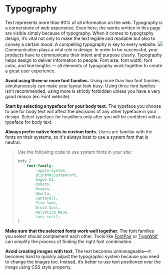 # Typography

Text represents more than 90% of all information on the web. Typography is a cornerstone of web experience. Even here, the words written in this page are visible simply because of typography. When it comes to typography design, it’s vital not only to make the text legible and readable but also to convey a certain mood. A compelling typography is key to every website.
![](https://images.pr1mer.tech/guidelines/Capture%20d’écran%202020-10-13%20à%2020.03.59.png)
Communication plays a vital role in design. In order to be successful, your products have to communicate their intent and purpose clearly. Typography helps design to deliver information to people. Font size, font width, font color, and line lengths — all elements of typography work together to create a great user experience.

**Avoid using three or more font families.** Using more than two font families simultaneously can make your layout look busy. Using three font families isn't recommended, using more is strictly forbidden unless you have a very good reason (ex: Font website).

**Start by selecting a typeface for your body text.** The typeface you choose to use for body text will affect the decisions of any other typeface in your design. Select typeface for headlines only after you will be confident with a typeface for body text.

**Always prefer native fonts to custom fonts.** Users are familiar with the fonts on their systems, so it's always best to use a system font that is neutral.

> Use the following code to use system fonts in your site:
>
> ```css
> body {
>     font-family:
>         -apple-system,
>         BlinkMacSystemFont,
>         Segoe UI,
>         Roboto,
>         Oxygen,
>         Ubuntu,
>         Cantarell,
>         Fira Sans,
>         Droid Sans,
>         Helvetica Neue,
>         sans-serif;
> }
> ```

**Make sure that the selected fonts work well together.** The font families you select should complement each other. Tools like [FontPair](https://fontpair.co/) or [TypeWolf](https://www.typewolf.com/) can simplify the process of finding the right font combination.

**Avoid creating images with text.** The text becomes unmanageable—it becomes hard to quickly adjust the typographic system because you need to change the images too. Instead, it’s better to use text positioned over the image using CSS style property.
